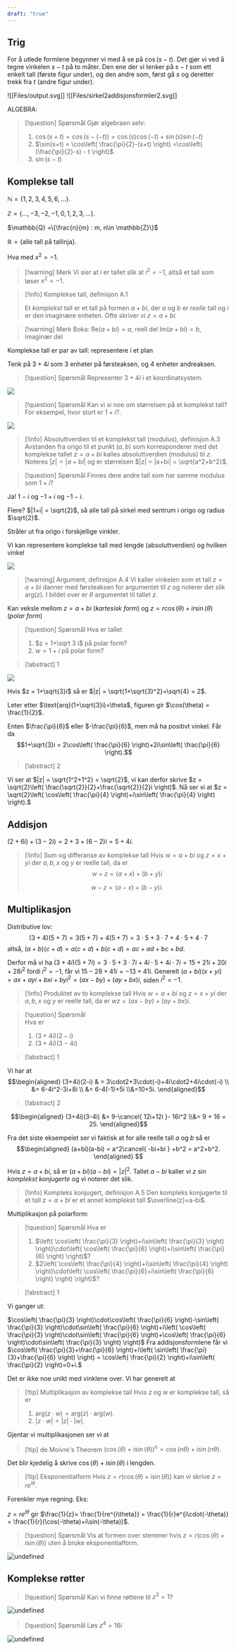 ```yaml
---
draft: "true"
---
```


## Trig

For å utlede formlene begynner vi med å se på $\cos(s-t)$. Det gjør vi ved å tegne vinkelen $s-t$ på to måter. Den ene der vi tenker på $s-t$ som ett enkelt tall (første figur under), og den andre som, først gå $s$ og deretter trekk fra $t$ (andre figur under).

![[Files/output.svg]]
![[Files/sirkel2addisjonsformler2.svg]]

ALGEBRA:

> [!question] Spørsmål 
> Gjør algebraen selv:
> 1. $\cos(s+t)=\cos(s-(-t))=\cos(s)\cos(-t)+\sin(s)\sin(-t)$
> 2. $\sin(s+t) = \cos\left( \frac{\pi}{2}-(s+t) \right) =\cos\left( (\frac{\pi}{2}-s) - t \right)$. 
> 3. $\sin(s-t)$

## Komplekse tall

$\mathbb{N} = \{1,2,3,4,5,6,\ldots\}$.

$\mathbb{Z} = \{\ldots, -3,-2,-1,0,1,2,3,\ldots\}$.

$\mathbb{Q} =\{\frac{n}{m} : m, n\in \mathbb{Z}\}$

$\mathbb{R} =\{\text{alle tall på tallinja}\}$.

Hva med $x^2 = -1$. 

> [!warning] Merk 
> Vi sier at $i$ er tallet slik at $i^2 = -1$, altså et tall som løser $x^2 = -1$. 

> [!info] Komplekse tall, definisjon A.1 
>  
>  Et *komplekst* tall er et tall på formen
>  $a+bi$,
>  der $a$ og $b$ er *reelle* tall og $i$ er den imaginære enheten.
>  Ofte skriver vi $z = a+bi$.

> [!warning] Merk 
> Boka: 
> $\text{Re}(a+bi) = a$, reell del
> $\text{Im}(a+bi)=b$, imaginær del
> 

Komplekse tall er par av tall: representere i et plan

Tenk på $3+4i$ som $3$ enheter på førsteaksen, og $4$ enheter andreaksen. 
> [!question] Spørsmål 
> Representer $3+4i$ i et koordinatsystem.
> 

![](Files/shapes%20at%2024-08-12%2013.19.24.svg)

> [!question] Spørsmål 
> Kan vi si noe om størrelsen på et komplekst tall? For eksempel, hvor stort er $1+i?$.
> 

![](Files/shapes%20at%2024-08-12%2014.13.06.svg)

> [!info] Absoluttverdien til et komplekst tall (modulus), definisjon A.3
> Avstanden fra origo til et punkt $(a,b)$ som korresponderer med det komplekse tallet 
> $z = a+bi$ 
> kalles absoluttverdien (modulus) til $z$.
> Noteres $|z| = |a+bi|$ og er størrelsen
> $|z| =  |a+bi| = \sqrt{a^2+b^2}$. 

> [!question] Spørsmål 
> Finnes dere andre tall som har samme modulus som $1+i?$
> 

Ja! $1-i$ og $-1+i$ og $-1-i$.

Flere? $|1+i| = \sqrt{2}$, så alle tall på sirkel med sentrum i origo og radius $\sqrt{2}$.

Stråler ut fra origo i forskjellige vinkler.

Vi kan representere komplekse tall med lengde (absoluttverdien) og hvilken vinkel

![](Files/shapes%20at%2024-08-12%2014.57.36.svg)
> [!warning] Argument, definisjon A.4 
> Vi kaller vinkelen som et tall $z = a+bi$ danner med førsteaksen for argumentet til $z$ og noterer det slik $\text{arg}(z)$. I bildet over er $\theta$ argumentet til tallet $z$.
> 

Kan veksle mellom $z=a+bi$ (*kartesisk form*) og $z = r\cos(\theta)+ir\sin(\theta)$ (*polar form*)

> [!question] Spørsmål 
> Hva er tallet
> 1. $z = 1+\sqrt 3 i$ på polar form?
> 2. $w = 1+i$ på polar form?

> [!abstract] 1

![](Files/shapes%20at%2024-08-12%2015.11.07.svg)

Hvis $z = 1+\sqrt{3}i$ så er $|z| = \sqrt{1+\sqrt{3}^2}=\sqrt{4} = 2$. 

Leter etter $\text{arq}(1+\sqrt{3}i)=\theta$, figuren gir $\cos(\theta) = \frac{1}{2}$. 

Enten $\frac{\pi}{6}$ eller $-\frac{\pi}{6}$, men må ha positivt vinkel.
Får da
$$1+\sqrt{3}i = 2\cos\left( \frac{\pi}{6} \right)+2i\sin\left( \frac{\pi}{6} \right).$$
> [!abstract] 2
> 

Vi ser at $|z| = \sqrt{1^2+1^2} = \sqrt{2}$, vi kan derfor skrive $z = \sqrt{2}\left( \frac{\sqrt{2}}{2}+\frac{\sqrt{2}}{2}i \right)$. Nå ser vi at 
$z = \sqrt{2}\left( \cos\left( \frac{\pi}{4} \right)+i\sin\left( \frac{\pi}{4} \right) \right).$

## Addisjon

$(2+6i) + (3-2i) = 2+3+(6-2)i = 5+4i$.

> [!info] Sum og differanse av komplekse tall
> Hvis $w = a+bi$ og $z = x+yi$ der $a,b, x$ og $y$ er reelle tall, da er
> $$w+z = (a+x)+(b+y)i$$
>  
> $$w-z = (a-x)+(b-y)i.$$ 

## Multiplikasjon

Distributive lov:
$$
(3+4)(5+7) = 3(5+7)+4(5+7) = 3\cdot5 + 3\cdot 7 + 4 \cdot 5 + 4\cdot7
$$
altså,
$(a+b)(c+d) = a(c+d)+b(c+d) = ac+ad+bc+bd$.

Derfor må vi ha 
$(3+4i)(5+7i) = 3\cdot5+3\cdot7i+4i\cdot5+4i\cdot7i = 15+21i+20i+28i^2$ fordi $i^2 =-1$, får vi $15-28+41i =-13+41i.$
Generelt
$(a+bi)(x+yi)=ax+ayi+bxi+byi^2 = (ax-by)+(ay+bx)i$, siden $i^2 = -1$.  

> [!info] Produktet av to komplekse tall
> Hvis $w = a+bi$ og $z = x+yi$ der $a,b, x$ og $y$ er reelle tall, da er
>  $wz = (ax-by)+(ay+bx)i$.

> [!question] Spørsmål  
> Hva er
> 1. $(3+4i)(2-i)$
> 2. $(3+4i)(3-4i)$

> [!abstract] 1
> 

Vi har at $$\begin{aligned} (3+4i)(2-i) & = 3\cdot2+3\cdot(-i)+4i\cdot2+4i\cdot(-i) \\ &= 6-4i^2-3i+8i \\ &= 6-4(-1)+5i \\&=10+5i. \end{aligned}$$ 

> [!abstract] 2
> 

$$\begin{aligned} (3+4i)(3-4i)  &= 9-\cancel{ 12i+12i }- 16i^2 \\&= 9 + 16 = 25.  \end{aligned}$$ 

Fra det siste eksempelet ser vi faktisk at for alle reelle tall $a$ og $b$ så er 
$$\begin{aligned} (a+bi)(a-bi)  = a^2\cancel{ -bi+bi } +b^2 = a^2+b^2.  \end{aligned} $$

Hvis $z = a+bi$, så er $(a+bi)(a-bi) = |z|^2$. Tallet $a-bi$ kaller vi $z$ sin *komplekst konjugerte* og vi noterer det slik. 

> [!info] Kompleks konjugert, definisjon A.5
> Den kompleks konjugerte til et tall $z = a+bi$ er et annet komplekst tall $\overline{z}=a-bi$. 

Multiplikasjon på polarform:

> [!question] Spørsmål 
> Hva er
> 1. $\left( \cos\left( \frac{\pi}{3} \right)+i\sin\left( \frac{\pi}{3} \right) \right)\cdot\left( \cos\left( \frac{\pi}{6} \right)+i\sin\left( \frac{\pi}{6} \right) \right)$?
> 2. $2\left( \cos\left( \frac{\pi}{4} \right)+i\sin\left( \frac{\pi}{4} \right) \right)\cdot\left( \cos\left( \frac{\pi}{6}+i\sin\left( \frac{\pi}{6} \right) \right) \right)$?

> [!abstract] 1
> 

Vi ganger ut:

$\cos\left( \frac{\pi}{3} \right)\cdot\cos\left( \frac{\pi}{6} \right)-\sin\left( \frac{\pi}{3} \right)\cdot\sin\left( \frac{\pi}{6} \right)+i\left( \cos\left( \frac{\pi}{3} \right)\cdot\sin\left( \frac{\pi}{6} \right)+\cos\left( \frac{\pi}{6} \right)\cdot\sin\left( \frac{\pi}{3} \right) \right)$
Fra addisjonsformlene får vi
$\cos\left( \frac{\pi}{3}+\frac{\pi}{6} \right)+i\left( \sin\left( \frac{\pi}{3}+\frac{\pi}{6} \right) \right) = \cos\left( \frac{\pi}{2} \right)+i\sin\left( \frac{\pi}{2} \right)=0+i.$

Det er ikke noe unikt med vinklene over. Vi har generelt at

> [!tip] Multiplikasjon av komplekse tall
> Hvis $z$ og $w$ er komplekse tall, så er
> 1. $\text{arg}(z\cdot w)= \text{arg}(z)\cdot \text{arg}(w)$.
> 2. $|z\cdot w| = |z|\cdot |w|$.

Gjentar vi multiplikasjonen ser vi at 

> [!tip] de Moivre's Theorem
> $(\cos(\theta)+i\sin(\theta))^n=\cos(n\theta)+i\sin(n\theta)$.
> 

Det blir kjedelig å skrive $\cos(\theta)+i\sin(\theta)$ i lengden. 

> [!tip] Eksponentialform 
>   Hvis $z= r(\cos(\theta)+i\sin(\theta))$ kan vi skrive $z = re^{i\theta}$. 

Forenkler mye regning. Eks:

$z = re^{i\theta}$ gir $\frac{1}{z}= \frac{1}{re^{i\theta}} = \frac{1}{r}e^{i\cdot(-\theta)} = \frac{1}{r}(\cos(-\theta)+i\sin(-\theta))$.

> [!question] Spørsmål 
> Vis at formen over stemmer hvis
> $z = r(\cos(\theta)+i\sin(\theta))$ uten å bruke eksponentialform.
> 

![undefined](Files/shapes%20at%2024-08-19%2014.37.21.svg)

## Komplekse røtter

> [!question] Spørsmål 
> Kan vi finne røttene til $z^3 = 1$?

![undefined](Files/shapes%20at%2024-08-19%2014.48.08.svg)

> [!question] Spørsmål 
> Løs $z^4 = 16i$  

![undefined](Files/shapes%20at%2024-08-19%2014.58.27.svg)
